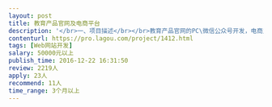 ```yaml
---                
layout: post       
title: 教育产品官网及电商平台           
description: '</br>一、项目描述</br></br>教育产品官网的PC\微信公众号开发，电商主要支持学员注册登录、报名支付，以及加盟商的管理</br></br>二、主要功能</br></br>展示功能、报名系统、商品列表、支付功能、消息通知推送、登录注册</br></br>三、人员要求</br></br>1.有成功的产品开发经验；</br>2.有完备的团队，能够长期合作；</br>3.良好的沟通能力和契约精神。</br>4.北京项目，需要本地沟通。</br>'     
contenturl: https://pro.lagou.com/project/1412.html      
tags: [Web网站开发]            
salary: 50000元以上          
publish_time: 2016-12-22 16:31:50         
review: 2219人                   
apply: 23人                   
recommend: 11人                   
time_range: 3个月以上              
---                 
```

